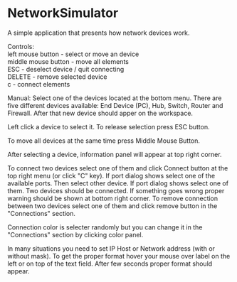 # NetworkSimulator
A simple application that presents how network devices work.

Controls:  
left mouse button - select or move an device  
middle mouse button - move all elements  
ESC - deselect device / quit connecting  
DELETE - remove selected device  
c - connect elements

Manual:
Select one of the devices located at the bottom menu. There are five different devices available: End Device (PC), Hub, Switch, Router and Firewall. After that new device should apper on the workspace.

Left click a device to select it. To release selection press ESC button.

To move all devices at the same time press Middle Mouse Button.

After selecting a device, information panel will appear at top right corner.

To connect two devices select one of them and click Connect button at the top right menu (or click "C" key). If port dialog shows select one of the available ports. Then select other device. If port dialog shows select one of them. Two devices should be connected. If something goes wrong proper warning should be shown at bottom right corner. To remove connection between two devices select one of them and click remove button in the "Connections" section.

Connection color is selecter randomly but you can change it in the "Connections" section by clicking color panel.

In many situations you need to set IP Host or Network address (with or without mask). To get the proper format hover your mouse over label on the left or on top of the text field. After few seconds proper format should appear.
